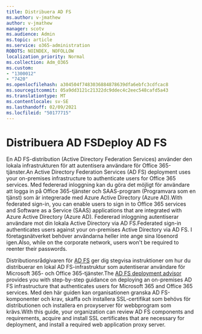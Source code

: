 ```yaml
---
title: Distribuera AD FS
ms.author: v-jmathew
author: v-jmathew
manager: scotv
ms.audience: Admin
ms.topic: article
ms.service: o365-administration
ROBOTS: NOINDEX, NOFOLLOW
localization_priority: Normal
ms.collection: Adm_O365
ms.custom:
- "1300012"
- "7420"
ms.openlocfilehash: a304504f7483036884878639dfa6ebfc3cdfcac8
ms.sourcegitcommit: 05a9dd3121c21322dc9ddec4c2eec548cafd5a43
ms.translationtype: MT
ms.contentlocale: sv-SE
ms.lasthandoff: 02/09/2021
ms.locfileid: "50177715"
---
```

# <a name="deploy-ad-fs"></a><span data-ttu-id="ca691-102">Distribuera AD FS</span><span class="sxs-lookup"><span data-stu-id="ca691-102">Deploy AD FS</span></span>

<span data-ttu-id="ca691-103">En AD FS-distribution (Active Directory Federation Services) använder den lokala infrastrukturen för att autentisera användare för Office 365-tjänster.</span><span class="sxs-lookup"><span data-stu-id="ca691-103">An Active Directory Federation Services (AD FS) deployment uses your on-premises infrastructure to authenticate users for ‎Office 365 services.</span></span> <span data-ttu-id="ca691-104">Med federerad inloggning kan du göra det möjligt för användare att logga in på Office 365-tjänster och SAAS-program (Programvara som en tjänst) som är integrerade med Azure Active Directory (Azure AD).</span><span class="sxs-lookup"><span data-stu-id="ca691-104">With federated sign-in, you can enable users to sign in to Office 365 services and Software as a Service (SAAS) applications that are integrated with Azure Active Directory (Azure AD).</span></span> <span data-ttu-id="ca691-105">Federerad inloggning autentiserar användare mot din lokala Active Directory via AD FS.</span><span class="sxs-lookup"><span data-stu-id="ca691-105">Federated sign-in authenticates users against your on-premises Active Directory via AD FS.</span></span> <span data-ttu-id="ca691-106">I företagsnätverket behöver användarna heller inte ange sina lösenord igen.</span><span class="sxs-lookup"><span data-stu-id="ca691-106">Also, while on the corporate network, users won't be required to reenter their passwords.</span></span>

<span data-ttu-id="ca691-107">Distributionsrådgivaren för [AD FS](https://go.microsoft.com/fwlink/?linkid=2071178) ger dig stegvisa instruktioner om hur du distribuerar en lokal AD FS-infrastruktur som autentiserar användare för Microsoft 365- och Office 365-tjänster.</span><span class="sxs-lookup"><span data-stu-id="ca691-107">The [AD FS deployment advisor](https://go.microsoft.com/fwlink/?linkid=2071178) provides you with step-by-step guidance on deploying an on-premises AD FS infrastructure that authenticates users for Microsoft 365 and Office 365 services.</span></span> <span data-ttu-id="ca691-108">Med den här guiden kan organisationen granska AD FS-komponenter och krav, skaffa och installera SSL-certifikat som behövs för distributionen och installera en proxyserver för webbprogram som krävs.</span><span class="sxs-lookup"><span data-stu-id="ca691-108">With this guide, your organization can review AD FS components and requirements, acquire and install SSL certificates that are necessary for deployment, and install a required web application proxy server.</span></span>
